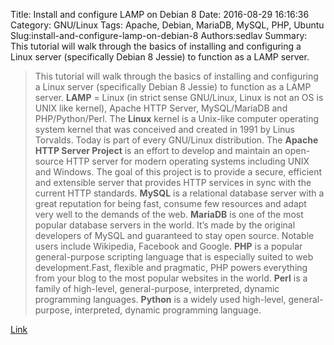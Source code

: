 Title: Install and configure LAMP on Debian 8
Date: 2016-08-29 16:16:36
Category: GNU/Linux
Tags: Apache, Debian, MariaDB, MySQL, PHP, Ubuntu
Slug:install-and-configure-lamp-on-debian-8
Authors:sedlav
Summary: This tutorial will walk through the basics of installing and configuring a Linux server (specifically Debian 8 Jessie) to function as a LAMP server.

> This tutorial will walk through the basics of installing and configuring a Linux server (specifically Debian 8 Jessie) to function as a LAMP server.
**LAMP** = Linux (in strict sense GNU/Linux, Linux is not an OS is UNIX like kernel), Apache HTTP Server, MySQL/MariaDB and PHP/Python/Perl.
The **Linux** kernel is a Unix-like computer operating system kernel that was conceived and created in 1991 by Linus Torvalds. Today is part of every GNU/Linux distribution.
The **Apache HTTP Server Project** is an effort to develop and maintain an open-source HTTP server for modern operating systems including UNIX and Windows. The goal of this project is to provide a secure, efficient and extensible server that provides HTTP services in sync with the current HTTP standards.
**MySQL** is a relational database server with a great reputation for being fast, consume few resources and adapt very well to the demands of the web.
**MariaDB** is one of the most popular database servers in the world. It’s made by the original developers of MySQL and guaranteed to stay open source. Notable users include Wikipedia, Facebook and Google.
**PHP** is a popular general-purpose scripting language that is especially suited to web development.Fast, flexible and pragmatic, PHP powers everything from your blog to the most popular websites in the world.
**Perl** is a family of high-level, general-purpose, interpreted, dynamic programming languages. 
**Python** is a widely used high-level, general-purpose, interpreted, dynamic programming language.

[Link](http://www.tecmint.com/install-setup-lamp-on-debian-8-jessie/)
